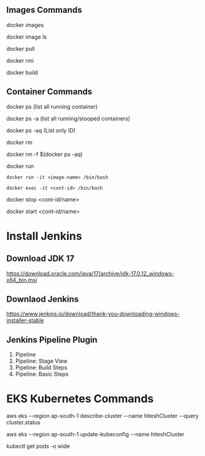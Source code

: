 ## Images Commands

docker images

docker image ls

docker pull <image-name>

docker rmi <image-id>

docker build 


## Container Commands

docker ps     (list all running container)

docker ps -a  (list all running/stooped containers)

docker ps -aq  (List only ID)

docker rm <cont-id>

docker rm -f $(docker ps -aq)

docker run

	docker run -it <image-name> /bin/bash
 
	docker exec -it <cont-id> /bin/bash

docker stop <cont-id/name>

docker start <cont-id/name>


# Install Jenkins

## Download JDK 17

https://download.oracle.com/java/17/archive/jdk-17.0.12_windows-x64_bin.msi

## Downlaod Jenkins

https://www.jenkins.io/download/thank-you-downloading-windows-installer-stable

## Jenkins Pipeline Plugin

1. Pipeline
2. Pipeline: Stage View
3. Pipeline: Build Steps
4. Pipeline: Basic Steps

# EKS Kubernetes Commands

aws eks --region ap-south-1 describe-cluster --name hiteshCluster --query cluster.status

aws eks --region ap-south-1 update-kubeconfig --name hiteshCluster

kubectl get pods -o wide
